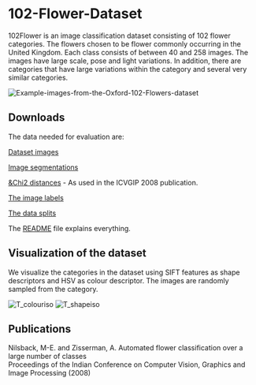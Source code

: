# 102-Flower-Dataset
102Flower is an image classification dataset consisting of 102 flower categories. The flowers chosen to be flower commonly occurring in the United Kingdom. Each class consists of between 40 and 258 images.
The images have large scale, pose and light variations. In addition, there are categories that have large variations within the category and several very similar categories.

![Example-images-from-the-Oxford-102-Flowers-dataset](https://github.com/user-attachments/assets/9014374f-fcf5-477e-ac65-cb898641dec8)


## Downloads
The data needed for evaluation are:

[Dataset images](https://www.robots.ox.ac.uk/~vgg/data/flowers/102/102flowers.tgz)

[Image segmentations](https://www.robots.ox.ac.uk/~vgg/data/flowers/102/102segmentations.tgz)

[&Chi2 distances](https://www.robots.ox.ac.uk/~vgg/data/flowers/102/distancematrices102.mat) - As used in the ICVGIP 2008 publication.

[The image labels](https://www.robots.ox.ac.uk/~vgg/data/flowers/102/imagelabels.mat)

[The data splits](https://www.robots.ox.ac.uk/~vgg/data/flowers/102/setid.mat)

The [README](https://thor.robots.ox.ac.uk/flowers/102/README.txt) file explains everything.


## Visualization of the dataset
We visualize the categories in the dataset using SIFT features as shape descriptors and HSV as colour descriptor. The images are randomly sampled from the category.

![T_colouriso](https://github.com/user-attachments/assets/0d8d53d0-9317-421e-9f02-61c5ede954de) ![T_shapeiso](https://github.com/user-attachments/assets/078f70b0-bf8a-49c4-ac8a-695a29eb7c39)


## Publications

Nilsback, M-E. and Zisserman, A.
Automated flower classification over a large number of classes  
Proceedings of the Indian Conference on Computer Vision, Graphics and Image Processing (2008)


